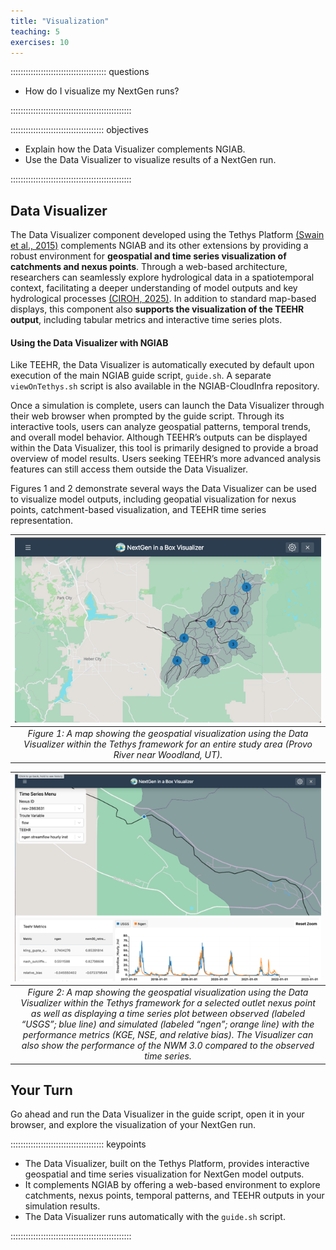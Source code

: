```yaml
---
title: "Visualization"
teaching: 5
exercises: 10
---
```


:::::::::::::::::::::::::::::::::::::: questions 

- How do I visualize my NextGen runs?

::::::::::::::::::::::::::::::::::::::::::::::::

::::::::::::::::::::::::::::::::::::: objectives

- Explain how the Data Visualizer complements NGIAB.
- Use the Data Visualizer to visualize results of a NextGen run.

::::::::::::::::::::::::::::::::::::::::::::::::

## Data Visualizer

The Data Visualizer component developed using the Tethys Platform [(Swain et al., 2015)](https://doi.org/10.1016/j.envsoft.2015.01.014) complements NGIAB and its other extensions by providing a robust environment for **geospatial and time series visualization of catchments and nexus points**. Through a web-based architecture, researchers can seamlessly explore hydrological data in a spatiotemporal context, facilitating a deeper understanding of model outputs and key hydrological processes [(CIROH, 2025)](https://github.com/CIROH-UA/ngiab-client). In addition to standard map-based displays, this component also **supports the visualization of the TEEHR output**, including tabular metrics and interactive time series plots.

#### Using the Data Visualizer with NGIAB

Like TEEHR, the Data Visualizer is automatically executed by default upon execution of the main NGIAB guide script, `guide.sh`. A separate `viewOnTethys.sh` script is also available in the NGIAB-CloudInfra repository.

Once a simulation is complete, users can launch the Data Visualizer through their web browser when prompted by the guide script. Through its interactive tools, users can analyze geospatial patterns, temporal trends, and overall model behavior. Although TEEHR’s outputs can be displayed within the Data Visualizer, this tool is primarily designed to provide a broad overview of model results. Users seeking TEEHR’s more advanced analysis features can still access them outside the Data Visualizer.

Figures 1 and 2 demonstrate several ways the Data Visualizer can be used to visualize model outputs, including geopatial visualization for nexus points, catchment-based visualization, and TEEHR time series representation.

| ![Figure 1](images/fig6-1.png) |
| :--: |
| *Figure 1: A map showing the geospatial visualization using the Data Visualizer within the Tethys framework for an entire study area (Provo River near Woodland, UT).* |

| ![alt text](images/fig1-5.png) |
| :--: |
| *Figure 2: A map showing the geospatial visualization using the Data Visualizer within the Tethys framework for a selected outlet nexus point as well as displaying a time series plot between observed (labeled “USGS”; blue line) and simulated (labeled “ngen”; orange line) with the performance metrics (KGE, NSE, and relative bias). The Visualizer can also show the performance of the NWM 3.0 compared to the observed time series.* |

## Your Turn

Go ahead and run the Data Visualizer in the guide script, open it in your browser, and explore the visualization of your NextGen run.

::::::::::::::::::::::::::::::::::::: keypoints 

- The Data Visualizer, built on the Tethys Platform, provides interactive geospatial and time series visualization for NextGen model outputs.
- It complements NGIAB by offering a web-based environment to explore catchments, nexus points, temporal patterns, and TEEHR outputs in your simulation results.
- The Data Visualizer runs automatically with the `guide.sh` script.

::::::::::::::::::::::::::::::::::::::::::::::::

[r-markdown]: https://rmarkdown.rstudio.com/
